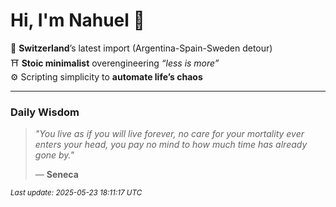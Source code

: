 # Hi, I'm Nahuel :tiger:

📍 **Switzerland**’s latest import (Argentina-Spain-Sweden detour)  
⛩️ **Stoic minimalist** overengineering *“less is more”*  
⚙️ Scripting simplicity to **automate life’s chaos**

---

### Daily Wisdom
> _"You live as if you will live forever, no care for your mortality ever enters your head, you pay no mind to how much time has already gone by."_  
>
> — **Seneca**

<sub>*Last update: 2025-05-23 18:11:17 UTC*</sub>

